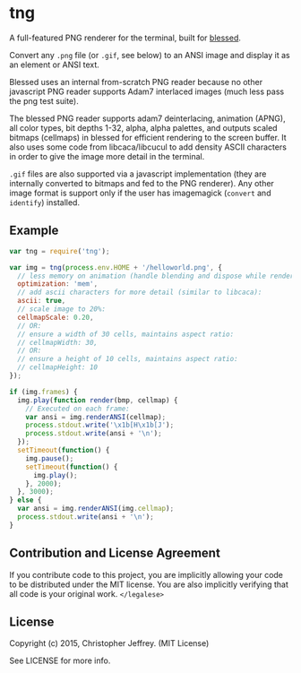 # tng

A full-featured PNG renderer for the terminal, built for [blessed][blessed].

Convert any `.png` file (or `.gif`, see below) to an ANSI image and display it
as an element or ANSI text.

Blessed uses an internal from-scratch PNG reader because no other javascript
PNG reader supports Adam7 interlaced images (much less pass the png test
suite).

The blessed PNG reader supports adam7 deinterlacing, animation (APNG), all
color types, bit depths 1-32, alpha, alpha palettes, and outputs scaled bitmaps
(cellmaps) in blessed for efficient rendering to the screen buffer. It also
uses some code from libcaca/libcucul to add density ASCII characters in order
to give the image more detail in the terminal.

`.gif` files are also supported via a javascript implementation (they are
internally converted to bitmaps and fed to the PNG renderer). Any other image
format is support only if the user has imagemagick (`convert` and `identify`)
installed.


## Example

``` js
var tng = require('tng');

var img = tng(process.env.HOME + '/helloworld.png', {
  // less memory on animation (handle blending and dispose while rendering):
  optimization: 'mem',
  // add ascii characters for more detail (similar to libcaca):
  ascii: true,
  // scale image to 20%:
  cellmapScale: 0.20,
  // OR:
  // ensure a width of 30 cells, maintains aspect ratio:
  // cellmapWidth: 30,
  // OR:
  // ensure a height of 10 cells, maintains aspect ratio:
  // cellmapHeight: 10
});

if (img.frames) {
  img.play(function render(bmp, cellmap) {
    // Executed on each frame:
    var ansi = img.renderANSI(cellmap);
    process.stdout.write('\x1b[H\x1b[J');
    process.stdout.write(ansi + '\n');
  });
  setTimeout(function() {
    img.pause();
    setTimeout(function() {
      img.play();
    }, 2000);
  }, 3000);
} else {
  var ansi = img.renderANSI(img.cellmap);
  process.stdout.write(ansi + '\n');
}
```


## Contribution and License Agreement

If you contribute code to this project, you are implicitly allowing your code
to be distributed under the MIT license. You are also implicitly verifying that
all code is your original work. `</legalese>`


## License

Copyright (c) 2015, Christopher Jeffrey. (MIT License)

See LICENSE for more info.

[blessed]: https://github.com/chjj/blessed
